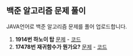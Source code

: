 

## **백준 알고리즘 문제 풀이**
JAVA언어로 백준 알고리즘 문제를 풀어 업로드합니다.

 1. **1914번 하노이 탑** [문제](https://www.acmicpc.net/problem/1914) - [코드](https://github.com/sehui-byte/Algorithm_solution/blob/master/BOJ1914.java)
 2. **17478번 재귀함수가 뭔가요?** [문제](https://www.acmicpc.net/problem/17478) - [코드]()
